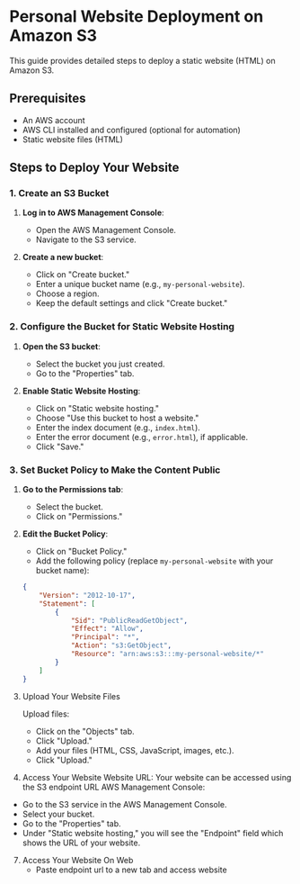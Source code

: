 # Personal Website Deployment on Amazon S3

This guide provides detailed steps to deploy a static website (HTML) on Amazon S3. 

## Prerequisites

- An AWS account
- AWS CLI installed and configured (optional for automation)
- Static website files (HTML)

## Steps to Deploy Your Website

### 1. Create an S3 Bucket

1. **Log in to AWS Management Console**:
   - Open the AWS Management Console.
   - Navigate to the S3 service.

2. **Create a new bucket**:
   - Click on "Create bucket."
   - Enter a unique bucket name (e.g., `my-personal-website`).
   - Choose a region.
   - Keep the default settings and click "Create bucket."

### 2. Configure the Bucket for Static Website Hosting

1. **Open the S3 bucket**:
   - Select the bucket you just created.
   - Go to the "Properties" tab.

2. **Enable Static Website Hosting**:
   - Click on "Static website hosting."
   - Choose "Use this bucket to host a website."
   - Enter the index document (e.g., `index.html`).
   - Enter the error document (e.g., `error.html`), if applicable.
   - Click "Save."

### 3. Set Bucket Policy to Make the Content Public

1. **Go to the Permissions tab**:
   - Select the bucket.
   - Click on "Permissions."
   
2. **Edit the Bucket Policy**:
   - Click on "Bucket Policy."
   - Add the following policy (replace `my-personal-website` with your bucket name):

   ```json
   {
       "Version": "2012-10-17",
       "Statement": [
           {
               "Sid": "PublicReadGetObject",
               "Effect": "Allow",
               "Principal": "*",
               "Action": "s3:GetObject",
               "Resource": "arn:aws:s3:::my-personal-website/*"
           }
       ]
   }
4. Upload Your Website Files
   
   Upload files:
   - Click on the "Objects" tab.
   - Click "Upload."
   - Add your files (HTML, CSS, JavaScript, images, etc.).
   - Click "Upload."

6. Access Your Website
Website URL:
Your website can be accessed using the S3 endpoint URL
AWS Management Console:
- Go to the S3 service in the AWS Management Console.
- Select your bucket.
- Go to the "Properties" tab.
- Under "Static website hosting," you will see the "Endpoint" field which shows the URL of your website.

7. Access Your Website On Web
   - Paste endpoint url to a new tab and access website
  
